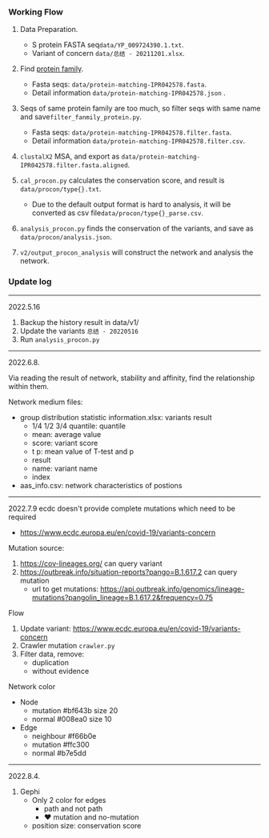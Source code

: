 ### Working Flow
1. Data Preparation.
   * S protein FASTA seq`data/YP_009724390.1.txt`.
   * Variant of concern `data/总结 - 20211201.xlsx`.
2. Find [protein family](http://www.ebi.ac.uk/interpro/result/InterProScan/iprscan5-R20210917-073330-0879-28690888-p2m/).
      * Fasta seqs: `data/protein-matching-IPR042578.fasta`.
      * Detail information `data/protein-matching-IPR042578.json` .
3. Seqs of same protein family are too much, so filter seqs with same name and save`filter_fanmily_protein.py`.
      * Fasta seqs: `data/protein-matching-IPR042578.filter.fasta`.
      * Detail information `data/protein-matching-IPR042578.filter.csv`.
4. `clustalX2` MSA, and export as `data/protein-matching-IPR042578.filter.fasta.aligned`.
5. `cal_procon.py` calculates the conservation score, and result is  `data/procon/type{}.txt`.
   * Due to the default output format is hard to analysis, it will be converted as csv file`data/procon/type{}_parse.csv`.
   
7. `analysis_procon.py` finds the conservation of the variants, and save as `data/procon/analysis.json`.
8. `v2/output_procon_analysis` will construct the network and analysis the network.


### Update log
---
2022.5.16
1. Backup the history result in data/v1/
2. Update the variants `总结 - 20220516`
3. Run `analysis_procon.py` 

---
2022.6.8.

Via reading the result of network, stability and affinity, find the relationship within them.

Network medium files:
* group distribution statistic information.xlsx: variants result
  * 1/4 1/2 3/4 quantile: quantile   
  * mean: average value
  * score: variant score
  * t p: mean value of T-test and p
  * result
  * name: variant name
  * index 
* aas_info.csv: network characteristics of postions


---
2022.7.9
ecdc doesn't provide complete mutations which need to be required
* https://www.ecdc.europa.eu/en/covid-19/variants-concern

Mutation source:
1. https://cov-lineages.org/ can query variant
2. https://outbreak.info/situation-reports?pango=B.1.617.2 can query mutation
   * url to get mutations: https://api.outbreak.info/genomics/lineage-mutations?pangolin_lineage=B.1.617.2&frequency=0.75

Flow
1. Update variant: https://www.ecdc.europa.eu/en/covid-19/variants-concern
2. Crawler mutation `crawler.py`
3. Filter data, remove:
    * duplication
    * without evidence

Network color
* Node
    * mutation #bf643b size 20
    * normal #008ea0  size 10
* Edge
  * neighbour #f66b0e
  * mutation #ffc300
  * normal #b7e5dd

---
2022.8.4. 
1. Gephi 
   * Only 2 color for edges
     * path and not path
     * ♥ mutation and no-mutation
   * position size: conservation score